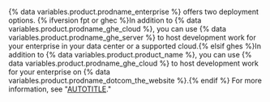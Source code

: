 {% data variables.product.prodname_enterprise %} offers two deployment options. {% ifversion fpt or ghec %}In addition to {% data variables.product.prodname_ghe_cloud %}, you can use {% data variables.product.prodname_ghe_server %} to host development work for your enterprise in your data center or a supported cloud.{% elsif ghes %}In addition to {% data variables.product.product_name %}, you can use {% data variables.product.prodname_ghe_cloud %} to host development work for your enterprise on {% data variables.product.prodname_dotcom_the_website %}.{% endif %} For more information, see "[AUTOTITLE](/get-started/learning-about-github/githubs-products#github-enterprise)."

